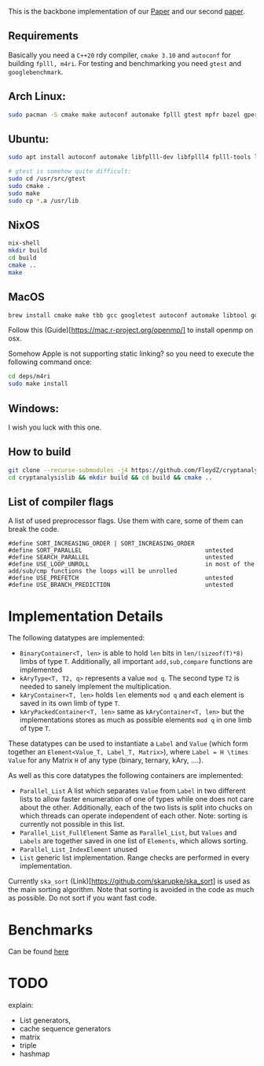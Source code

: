 This is the backbone implementation of our [Paper](https://eprint.iacr.org/2021/1634)
and our second [paper](https://eprint.iacr.org/2022/1329).

Requirements
-----
Basically you need a `C++20` rdy compiler, `cmake 3.10` and `autoconf` for building `fplll, m4ri`. For testing and benchmarking you need `gtest` and `googlebenchmark`.

## Arch Linux:
```bash
sudo pacman -S cmake make autoconf automake fplll gtest mpfr bazel gperftools benchmark clang
```

## Ubuntu:
```bash
sudo apt install autoconf automake libfplll-dev libfplll4 fplll-tools libgtest-dev googletest cmake make libmpfrc++-dev bazel libmpfr-dev libmpfr-doc libmpfr6 libmpfrc++-dev libm4ri-dev libpng-dev libpng++-dev libtbb-dev

# gtest is somehow quite difficult:
sudo cd /usr/src/gtest
sudo cmake .
sudo make
sudo cp *.a /usr/lib
```

## NixOS
```bash
nix-shell
mkdir build
cd build
cmake ..
make
```

## MacOS
```bash
brew install cmake make tbb gcc googletest autoconf automake libtool google-benchmark gcc libomp
```
Follow this (Guide)[https://mac.r-project.org/openmp/] to install openmp on osx.

Somehow Apple is not supporting static linking? so you need to execute the following command once:
```bash
cd deps/m4ri
sudo make install
```

## Windows: 
I wish you luck with this one.

How to build
------
```bash
git clone --recurse-submodules -j4 https://github.com/FloydZ/cryptanalysislib
cd cryptanalysislib && mkdir build && cd build && cmake ..
```

List of compiler flags
-------
A list of used preprocessor flags. Use them with care, some of them can break the code.
```
#define SORT_INCREASING_ORDER | SORT_INCREASING_ORDER   
#define SORT_PARALLEL                                   untested
#define SEARCH_PARALLEL                                 untested
#define USE_LOOP_UNROLL                                 in most of the add/sub/cmp functions the loops will be unrolled
#define USE_PREFETCH                                    untested
#define USE_BRANCH_PREDICTION                           untested
```

Implementation Details
=======

The following datatypes are implemented:
- `BinaryContainer<T, len>` is able to hold `len` bits in `len/(sizeof(T)*8)` limbs of type `T`. Additionally, all important `add,sub,compare` functions are implemented
- `kAryType<T, T2, q>` represents a value `mod q`. The second type `T2` is needed to sanely implement the multiplication.
- `kAryContainer<T, len>` holds `len` elements `mod q` and each element is saved in its own limb of type `T`. 
- `kAryPackedContainer<T, len>` same as `kAryContainer<T, len>` but the implementations stores as much as possible elements `mod q` in one limb of type `T`.

These datatypes can be used to instantiate a `Label` and `Value` (which form together an `Element<Value_T, Label_T, Matrix>`), where `Label = H \times Value` for any Matrix `H` of any type (binary, ternary, kAry, ....).

As well as this core datatypes the following containers are implemented:
- `Parallel_List` A list which separates `Value` from `Label` in two different lists to allow faster enumeration of one of types while one does not care about the other. Additionally, each of the two lists is split into chucks on which threads can operate independent of each other. Note: sorting is currently not possible in this list.
- `Parallel_List_FullElement` Same as `Parallel_List`, but `Values` and `Labels` are together saved in one list of `Elements`, which allows sorting. 
- `Parallel_List_IndexElement` unused
- `List` generic list implementation.
Range checks are performed in every implementation.

Currently `ska_sort` (Link)[https://github.com/skarupke/ska_sort] is used as the main sorting algorithm. Note that sorting is avoided in the code as much as possible. Do not sort if you want fast code.


Benchmarks
===
Can be found [here](https://floydz.github.io/cryptanalysislib/dev/bench/)


TODO
===
explain:
- List generators,
- cache sequence generators
- matrix
- triple
- hashmap

